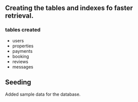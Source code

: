 ## Creating the tables and indexes fo faster retrieval.

### tables created ###

- users
- properties
- payments
- booking
- reviews
- messages

## Seeding ##
Added sample data for the database.
